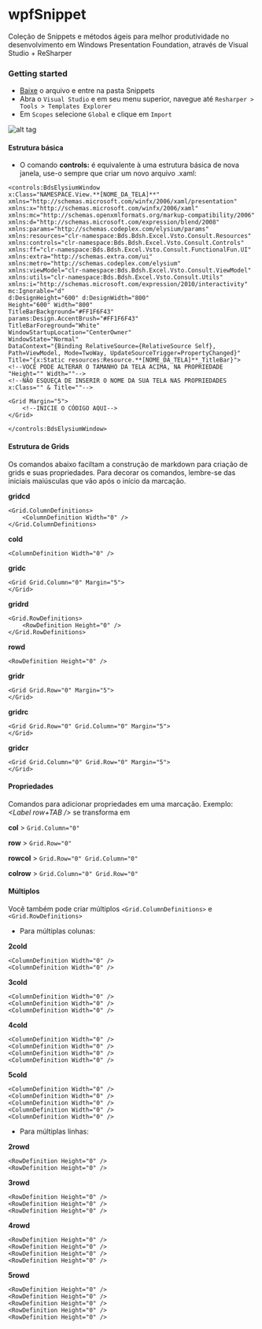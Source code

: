 # wpfSnippet

Coleção de Snippets e métodos ágeis para melhor produtividade no desenvolvimento em Windows Presentation Foundation, através de Visual Studio + ReSharper

### Getting started

- [Baixe](https://github.com/dotpegaso/wpfsnippet/archive/master.zip) o arquivo e entre na pasta Snippets
- Abra o `Visual Studio` e em seu menu superior, navegue até `Resharper > Tools > Templates Explorer`
- Em `Scopes` selecione `Global` e clique em `Import`

![alt tag](http://s18.postimg.org/bf2bzy8op/example.gif)

#### Estrutura básica

- O comando **controls:** é equivalente à uma estrutura básica de nova janela, use-o sempre que criar um novo arquivo .xaml:
```
<controls:BdsElysiumWindow
x:Class="NAMESPACE.View.**[NOME_DA_TELA]**"
xmlns="http://schemas.microsoft.com/winfx/2006/xaml/presentation"
xmlns:x="http://schemas.microsoft.com/winfx/2006/xaml"
xmlns:mc="http://schemas.openxmlformats.org/markup-compatibility/2006"
xmlns:d="http://schemas.microsoft.com/expression/blend/2008"
xmlns:params="http://schemas.codeplex.com/elysium/params"
xmlns:resources="clr-namespace:Bds.Bdsh.Excel.Vsto.Consult.Resources"
xmlns:controls="clr-namespace:Bds.Bdsh.Excel.Vsto.Consult.Controls"
xmlns:ff="clr-namespace:Bds.Bdsh.Excel.Vsto.Consult.FunctionalFun.UI"
xmlns:extra="http://schemas.extra.com/ui"
xmlns:metro="http://schemas.codeplex.com/elysium"
xmlns:viewModel="clr-namespace:Bds.Bdsh.Excel.Vsto.Consult.ViewModel"
xmlns:utils="clr-namespace:Bds.Bdsh.Excel.Vsto.Consult.Utils"
xmlns:i="http://schemas.microsoft.com/expression/2010/interactivity"
mc:Ignorable="d"
d:DesignHeight="600" d:DesignWidth="800"
Height="600" Width="800"
TitleBarBackground="#FF1F6F43"
params:Design.AccentBrush="#FF1F6F43"
TitleBarForeground="White"
WindowStartupLocation="CenterOwner"
WindowState="Normal"
DataContext="{Binding RelativeSource={RelativeSource Self}, Path=ViewModel, Mode=TwoWay, UpdateSourceTrigger=PropertyChanged}"
Title="{x:Static resources:Resource.**[NOME_DA_TELA]**_TitleBar}">
<!--VOCÊ PODE ALTERAR O TAMANHO DA TELA ACIMA, NA PROPRIEDADE "Height="" Width=""-->
<!--NÃO ESQUEÇA DE INSERIR O NOME DA SUA TELA NAS PROPRIEDADES x:Class="" & Title=""-->

<Grid Margin="5">
    <!--INICIE O CÓDIGO AQUI-->
</Grid>

</controls:BdsElysiumWindow>
```


#### Estrutura de Grids
Os comandos abaixo faciltam a construção de markdown para criação de grids e suas propriedades.
Para decorar os comandos, lembre-se das iniciais maiúsculas que vão após o início da marcação.


**gridcd**
```
<Grid.ColumnDefinitions>
    <ColumnDefinition Width="0" />
</Grid.ColumnDefinitions>
```

**cold**
```
<ColumnDefinition Width="0" />
```



**gridc**
```
<Grid Grid.Column="0" Margin="5">
</Grid>
```



**gridrd**
```
<Grid.RowDefinitions>
    <RowDefinition Height="0" />
</Grid.RowDefinitions>
```



**rowd**
```
<RowDefinition Height="0" />
```



**gridr**
```
<Grid Grid.Row="0" Margin="5">
</Grid>
```



**gridrc**
```
<Grid Grid.Row="0" Grid.Column="0" Margin="5">
</Grid>
```



**gridcr**
```
<Grid Grid.Column="0" Grid.Row="0" Margin="5">
</Grid>
```



#### Propriedades 
Comandos para adicionar propriedades em uma marcação.
Exemplo: *<Label row+TAB />* se transforma em *<Label Grid.Row="0"/>*


**col** > `Grid.Column="0"`

**row** > `Grid.Row="0"`

**rowcol** >  `Grid.Row="0" Grid.Column="0"`

**colrow** > `Grid.Column="0" Grid.Row="0"`



#### Múltiplos
Você também pode criar múltiplos `<Grid.ColumnDefinitions>` e  `<Grid.RowDefinitions>`

- Para múltiplas colunas:

**2cold**
```
<ColumnDefinition Width="0" />
<ColumnDefinition Width="0" />
```

**3cold**
```
<ColumnDefinition Width="0" />
<ColumnDefinition Width="0" />
<ColumnDefinition Width="0" />
```

**4cold**
```
<ColumnDefinition Width="0" />
<ColumnDefinition Width="0" />
<ColumnDefinition Width="0" />
<ColumnDefinition Width="0" />
```

**5cold**
```
<ColumnDefinition Width="0" />
<ColumnDefinition Width="0" />
<ColumnDefinition Width="0" />
<ColumnDefinition Width="0" />
<ColumnDefinition Width="0" />
```

- Para múltiplas linhas:

**2rowd**
```
<RowDefinition Height="0" />
<RowDefinition Height="0" />
```

**3rowd**
```
<RowDefinition Height="0" />
<RowDefinition Height="0" />
<RowDefinition Height="0" />
```

**4rowd**
```
<RowDefinition Height="0" />
<RowDefinition Height="0" />
<RowDefinition Height="0" />
<RowDefinition Height="0" />
```

**5rowd**
```
<RowDefinition Height="0" />
<RowDefinition Height="0" />
<RowDefinition Height="0" />
<RowDefinition Height="0" />
<RowDefinition Height="0" />
```